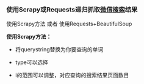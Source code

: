 ### 使用Scrapy或Requests递归抓取[微信搜索](http://weixin.sogou.com/weixin)结果

使用Scrapy方法 或者 使用Requests+BeautifulSoup

**使用Scrapy方法：**  

* 将querystring替换为你要查询的单词

* type可以选择

* i的范围可以调整，对应查询的搜索结果页面数目  
